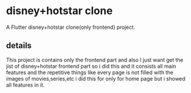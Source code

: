 # disney+hotstar clone

A Flutter disney+hotstar clone(only frontend) project.

## details

This project is contains only the frontend part and also I just want get the jist of disney+hotstar frontend part so i did this and it consists all main features and the repetitive things like every page is not filled with the images of movies,series,etc i did this for only for home page but i showed all features in it.
